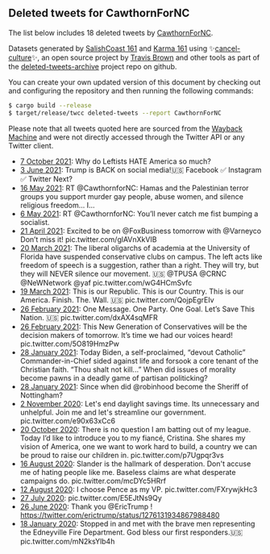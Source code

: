 ## Deleted tweets for CawthornForNC

The list below includes 18 deleted tweets by
[CawthornForNC](https://twitter.com/CawthornForNC).



Datasets generated by [SalishCoast 161](https://twitter.com/SalishCoastA) and [Karma 161](https://twitter.com/KarmaOneSixOne)
using ✨[cancel-culture](https://github.com/travisbrown/cancel-culture)✨, an open source project by [Travis Brown](https://twitter.com/travisbrown) 
and other tools as part of the [deleted-tweets-archive](https://github.com/salcoast/deleted-tweets-archive/) project repo on github.

You can create your own updated version of this document by checking out and configuring the
repository and then running the following commands:

```bash
$ cargo build --release
$ target/release/twcc deleted-tweets --report CawthornForNC
```

Please note that all tweets quoted here are sourced from the
[Wayback Machine](https://web.archive.org) and were not directly accessed through the Twitter API or
any Twitter client.

* [ 7 October 2021](https://web.archive.org/web/20211007194508/https://twitter.com/CawthornforNC/status/1446199901826830340): Why do Leftists HATE America so much?
* [ 3 June 2021](https://web.archive.org/web/20210603001838/https://twitter.com/CawthornforNC/status/1400244787576442888): Trump is BACK on social media!🇺🇸 Facebook ✅ Instagram ✅ Twitter Next?
* [16 May 2021](https://web.archive.org/web/20210516033405/https://twitter.com/CawthornforNC/status/1393771711305244674): RT @CawthornforNC: Hamas and the Palestinian terror groups you support murder gay people, abuse women, and silence religious freedom...   I…
* [ 6 May 2021](https://web.archive.org/web/20210506183656/https://twitter.com/CawthornforNC/status/1390375042291281923): RT @CawthornforNC: You’ll never catch me fist bumping a socialist.
* [21 April 2021](https://web.archive.org/web/20210421232612/https://twitter.com/CawthornforNC/status/1385011946156699649): Excited to be on  @FoxBusiness  tomorrow with  @Varneyco  Don’t miss it! pic.twitter.com/glAVnXkVIB
* [20 March 2021](https://web.archive.org/web/20210320013218/https://twitter.com/CawthornforNC/status/1373084886928592897): The liberal oligarchs of academia at the University of Florida have suspended conservative clubs on campus. The left acts like freedom of speech is a suggestion, rather than a right.  They will try, but they will NEVER silence our movement. 🇺🇸  @TPUSA    @CRNC    @NeWNetwork     @yaf  pic.twitter.com/wG4HCmSvfc
* [19 March 2021](https://web.archive.org/web/20210319223556/https://twitter.com/CawthornforNC/status/1373040471946231814): This is our Republic. This is our Country. This is our America.   Finish. The. Wall. 🇺🇸 pic.twitter.com/QojpEgrEIv
* [26 February 2021](https://web.archive.org/web/20210226232845/https://twitter.com/CawthornforNC/status/1365443663434817538): One Message. One Party. One Goal.   Let’s Save This Nation. 🇺🇸 pic.twitter.com/dxAX4sqMFR
* [26 February 2021](https://web.archive.org/web/20210226182833/https://twitter.com/CawthornforNC/status/1365368107825528834): This New Generation of Conservatives will be the decision makers of tomorrow. It’s time we had our voices heard! pic.twitter.com/5O819HmzPw
* [28 January 2021](https://web.archive.org/web/20210128225437/https://twitter.com/CawthornforNC/status/1354925854745358337): Today Biden, a self-proclaimed, “devout Catholic” Commander-in-Chief sided against life and forsook a core tenant of the Christian faith.   “Thou shalt not kill...”   When did issues of morality become pawns in a deadly game of partisan politicking?
* [28 January 2021](https://web.archive.org/web/20210128213235/https://twitter.com/CawthornforNC/status/1354905199178084356): Since when did  @robinhood  become the Sheriff of Nottingham?
* [ 2 November 2020](https://web.archive.org/web/20201108195225/https://twitter.com/cawthornfornc/status/1323350135968059392): Let's end daylight savings time. Its unnecessary and unhelpful. Join me and let's streamline our government. pic.twitter.com/e90x63xCc6
* [20 October 2020](https://web.archive.org/web/20201020014100/https://twitter.com/CawthornforNC/status/1318366507055853569): There is no question I am batting out of my league.   Today I’d like to introduce you to my fiancé, Cristina.   She shares my vision of America, one we want to work hard to build, a country we can be proud to raise our children in. pic.twitter.com/p7Ugpqr3vs
* [16 August 2020](https://web.archive.org/web/20200816160756/https://twitter.com/CawthornforNC/status/1295029342733504523): Slander is the hallmark of desperation. Don't accuse me of hating people like me.  Baseless claims are what desperate campaigns do. pic.twitter.com/mcDYc5HRrf
* [12 August 2020](https://web.archive.org/web/20200812180750/https://twitter.com/CawthornforNC/status/1293610086389211137): I choose Pence as my VP. pic.twitter.com/FXrywjkHc3
* [27 July 2020](https://web.archive.org/web/20200727180300/https://twitter.com/CawthornforNC/status/1287806098855071745): pic.twitter.com/E5EJtNs9Qy
* [26 June 2020](https://web.archive.org/web/20200626025457/https://twitter.com/CawthornforNC/status/1276347424798388225): Thank you  @EricTrump ! https://twitter.com/erictrump/status/1276131934867988480
* [18 January 2020](https://web.archive.org/web/20200118004908/https://twitter.com/CawthornforNC/status/1218334441673756674): Stopped in and met with the brave men representing the Edneyville Fire Department. God bless our first responders.🇺🇸 pic.twitter.com/mN2ksYlb4h
